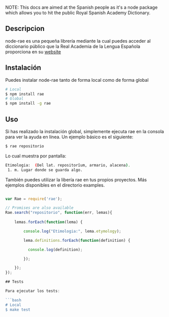 NOTE: This docs are aimed at the Spanish people as it's a node package which allows you to hit the public Royal Spanish Academy Dictionary.

## Descripcion

node-rae es una pequeña librería mediante la cual puedes acceder al diccionario público que la Real Academia de la Lengua Española proporciona en su [website](http://www.rae.es/)

## Instalación

Puedes instalar node-rae tanto de forma local como de forma global

```bash
# Local
$ npm install rae
# Global
$ npm install -g rae
```

## Uso

Si has realizado la instalación global, simplemente ejecuta rae en la consola para ver la ayuda en línea. Un ejemplo básico es el siguiente:

```bash
$ rae repositorio
```

Lo cual muestra por pantalla:

```bash
Etimologia:  (Del lat. repositorĭum, armario, alacena).
 1. m. Lugar donde se guarda algo.
```

También puedes utilizar la libería rae en tus propios proyectos. Más ejemplos disponibles en el directorio examples.

```js

var Rae = require('rae');

// Promises are also available
Rae.search("repositorio", function(err, lemas){
	
	lemas.forEach(function(lema) {

        console.log("Etimologia:", lema.etymology);

        lema.definitions.forEach(function(definition) {

          console.log(definition);

        });

    });
});

## Tests

Para ejecutar los tests:

```bash
# Local
$ make test
```